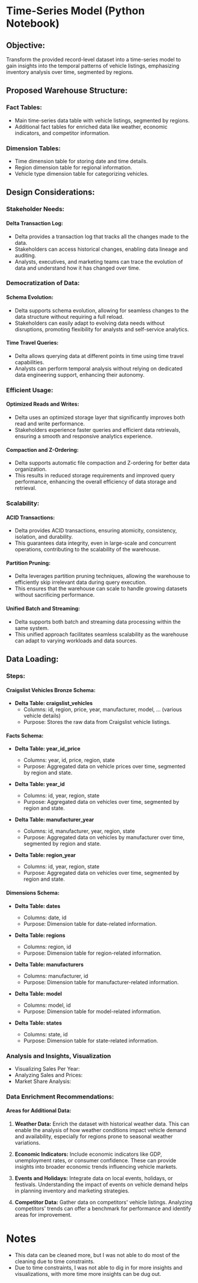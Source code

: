 # Time-Series Model (Python Notebook)

## Objective:
Transform the provided record-level dataset into a time-series model to gain insights into the temporal patterns of vehicle listings, emphasizing inventory analysis over time, segmented by regions.

## Proposed Warehouse Structure:
### Fact Tables:
- Main time-series data table with vehicle listings, segmented by regions.
- Additional fact tables for enriched data like weather, economic indicators, and competitor information.

### Dimension Tables:
- Time dimension table for storing date and time details.
- Region dimension table for regional information.
- Vehicle type dimension table for categorizing vehicles.

## Design Considerations:
### Stakeholder Needs:
#### Delta Transaction Log:
- Delta provides a transaction log that tracks all the changes made to the data.
- Stakeholders can access historical changes, enabling data lineage and auditing.
- Analysts, executives, and marketing teams can trace the evolution of data and understand how it has changed over time.

### Democratization of Data:
#### Schema Evolution:
- Delta supports schema evolution, allowing for seamless changes to the data structure without requiring a full reload.
- Stakeholders can easily adapt to evolving data needs without disruptions, promoting flexibility for analysts and self-service analytics.

#### Time Travel Queries:
- Delta allows querying data at different points in time using time travel capabilities.
- Analysts can perform temporal analysis without relying on dedicated data engineering support, enhancing their autonomy.

### Efficient Usage:
#### Optimized Reads and Writes:
- Delta uses an optimized storage layer that significantly improves both read and write performance.
- Stakeholders experience faster queries and efficient data retrievals, ensuring a smooth and responsive analytics experience.

#### Compaction and Z-Ordering:
- Delta supports automatic file compaction and Z-ordering for better data organization.
- This results in reduced storage requirements and improved query performance, enhancing the overall efficiency of data storage and retrieval.

### Scalability:
#### ACID Transactions:
- Delta provides ACID transactions, ensuring atomicity, consistency, isolation, and durability.
- This guarantees data integrity, even in large-scale and concurrent operations, contributing to the scalability of the warehouse.

#### Partition Pruning:
- Delta leverages partition pruning techniques, allowing the warehouse to efficiently skip irrelevant data during query execution.
- This ensures that the warehouse can scale to handle growing datasets without sacrificing performance.

#### Unified Batch and Streaming:
- Delta supports both batch and streaming data processing within the same system.
- This unified approach facilitates seamless scalability as the warehouse can adapt to varying workloads and data sources.

## Data Loading:
### Steps:
#### Craigslist Vehicles Bronze Schema:
- **Delta Table: craigslist_vehicles**
  - Columns: id, region, price, year, manufacturer, model, ... (various vehicle details)
  - Purpose: Stores the raw data from Craigslist vehicle listings.

#### Facts Schema:
- **Delta Table: year_id_price**
  - Columns: year, id, price, region, state
  - Purpose: Aggregated data on vehicle prices over time, segmented by region and state.

- **Delta Table: year_id**
  - Columns: id, year, region, state
  - Purpose: Aggregated data on vehicles over time, segmented by region and state.

- **Delta Table: manufacturer_year**
  - Columns: id, manufacturer, year, region, state
  - Purpose: Aggregated data on vehicles by manufacturer over time, segmented by region and state.

- **Delta Table: region_year**
  - Columns: id, year, region, state
  - Purpose: Aggregated data on vehicles over time, segmented by region and state.

#### Dimensions Schema:
- **Delta Table: dates**
  - Columns: date, id
  - Purpose: Dimension table for date-related information.

- **Delta Table: regions**
  - Columns: region, id
  - Purpose: Dimension table for region-related information.

- **Delta Table: manufacturers**
  - Columns: manufacturer, id
  - Purpose: Dimension table for manufacturer-related information.

- **Delta Table: model**
  - Columns: model, id
  - Purpose: Dimension table for model-related information.

- **Delta Table: states**
  - Columns: state, id
  - Purpose: Dimension table for state-related information.


### Analysis and Insights, Visualization
  - Visualizing Sales Per Year:
  - Analyzing Sales and Prices:
  - Market Share Analysis:

### Data Enrichment Recommendations:

#### Areas for Additional Data:

1. **Weather Data:**
   Enrich the dataset with historical weather data. This can enable the analysis of how weather conditions impact vehicle demand and availability, especially for regions prone to seasonal weather variations.

2. **Economic Indicators:**
   Include economic indicators like GDP, unemployment rates, or consumer confidence. These can provide insights into broader economic trends influencing vehicle markets.

3. **Events and Holidays:**
   Integrate data on local events, holidays, or festivals. Understanding the impact of events on vehicle demand helps in planning inventory and marketing strategies.

4. **Competitor Data:**
   Gather data on competitors' vehicle listings. Analyzing competitors' trends can offer a benchmark for performance and identify areas for improvement.


# Notes
- This data can be cleaned more, but I was not able to do most of the cleaning due to time constraints.
- Due to time constraints, I was not able to dig in for more insights and visualizations, with more time more insights can be dug out.
